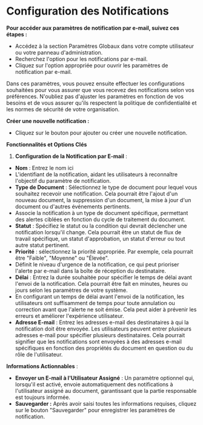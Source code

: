 # Configuration des Notifications

**Pour accéder aux paramètres de notification par e-mail, suivez ces étapes :**

* Accédez à la section Paramètres Globaux dans votre compte utilisateur ou votre panneau d'administration.
* Recherchez l'option pour les notifications par e-mail.
* Cliquez sur l'option appropriée pour ouvrir les paramètres de notification par e-mail.

Dans ces paramètres, vous pouvez ensuite effectuer les configurations souhaitées pour vous assurer que vous recevez des notifications selon vos préférences. N'oubliez pas d'ajuster les paramètres en fonction de vos besoins et de vous assurer qu'ils respectent la politique de confidentialité et les normes de sécurité de votre organisation.

**Créer une nouvelle notification :**

* Cliquez sur le bouton pour ajouter ou créer une nouvelle notification.

**Fonctionnalités et Options Clés**

1. **Configuration de la Notification par E-mail** :

* **Nom** : Entrez le nom ici
* L'identifiant de la notification, aidant les utilisateurs à reconnaître l'objectif du paramètre de notification.
* **Type de Document** : Sélectionnez le type de document pour lequel vous souhaitez recevoir une notification. Cela pourrait être l'ajout d'un nouveau document, la suppression d'un document, la mise à jour d'un document ou d'autres événements pertinents.
* Associe la notification à un type de document spécifique, permettant des alertes ciblées en fonction du cycle de traitement du document.
* **Statut** : Spécifiez le statut ou la condition qui devrait déclencher une notification lorsqu'il change. Cela pourrait être un statut de flux de travail spécifique, un statut d'approbation, un statut d'erreur ou tout autre statut pertinent.
* **Priorité** : sélectionnez la priorité appropriée. Par exemple, cela pourrait être "Faible", "Moyenne" ou "Élevée".
* Définit le niveau d'urgence de la notification, ce qui peut prioriser l'alerte par e-mail dans la boîte de réception du destinataire.
* **Délai** : Entrez la durée souhaitée pour spécifier le temps de délai avant l'envoi de la notification. Cela pourrait être fait en minutes, heures ou jours selon les paramètres de votre système.
* En configurant un temps de délai avant l'envoi de la notification, les utilisateurs ont suffisamment de temps pour toute annulation ou correction avant que l'alerte ne soit émise. Cela peut aider à prévenir les erreurs et améliorer l'expérience utilisateur.
* **Adresse E-mail** : Entrez les adresses e-mail des destinataires à qui la notification doit être envoyée. Les utilisateurs peuvent entrer plusieurs adresses e-mail pour spécifier plusieurs destinataires. Cela pourrait signifier que les notifications sont envoyées à des adresses e-mail spécifiques en fonction des propriétés du document en question ou du rôle de l'utilisateur.

**Informations Actionnables** :

* **Envoyer un E-mail à l'Utilisateur Assigné** : Un paramètre optionnel qui, lorsqu'il est activé, envoie automatiquement des notifications à l'utilisateur assigné au document, garantissant que la partie responsable est toujours informée.
* **Sauvegarder :** Après avoir saisi toutes les informations requises, cliquez sur le bouton "Sauvegarder" pour enregistrer les paramètres de notification.
